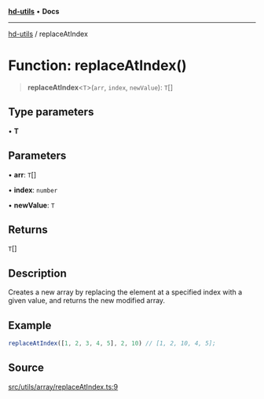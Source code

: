 [**hd-utils**](../README.md) • **Docs**

***

[hd-utils](../globals.md) / replaceAtIndex

# Function: replaceAtIndex()

> **replaceAtIndex**\<`T`\>(`arr`, `index`, `newValue`): `T`[]

## Type parameters

• **T**

## Parameters

• **arr**: `T`[]

• **index**: `number`

• **newValue**: `T`

## Returns

`T`[]

## Description

Creates a new array by replacing the element at a specified index with a given value, and returns the new modified array.

## Example

```ts
replaceAtIndex([1, 2, 3, 4, 5], 2, 10) // [1, 2, 10, 4, 5];
```

## Source

[src/utils/array/replaceAtIndex.ts:9](https://github.com/AhmadHddad/h-utils/blob/5c76ff5de068cee019fc632d9da2e395721bb48f/src/utils/array/replaceAtIndex.ts#L9)
